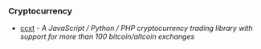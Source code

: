 ### Cryptocurrency

- [ccxt](https://github.com/ccxt/ccxt) - _A JavaScript / Python / PHP cryptocurrency trading library with support for more than 100 bitcoin/altcoin exchanges_
